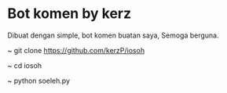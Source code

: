 # Bot komen by kerz

Dibuat dengan simple, bot komen buatan saya,
Semoga berguna.


~ git clone https://github.com/kerzP/iosoh

~ cd iosoh

~ python soeleh.py
